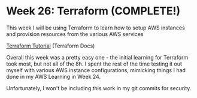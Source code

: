 # Week 26:  Terraform (COMPLETE!)

This week I will be using Terraform to learn how to setup AWS instances and provision
resources from the various AWS services

[Terraform Tutorial](https://www.terraform.io/intro/index.html) (Terraform Docs)

Overall this week was a pretty easy one - the initial learning for Terraform took most,
but not all of the 8h.  I spent the rest of the time testing it out myself with various
AWS instance configurations, mimicking things I had done in my AWS Learning in Week 24.

Unfortunately, I won't be including this work in my git commits for security.
